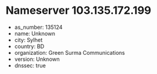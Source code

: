 # Nameserver 103.135.172.199

* as_number: 135124
* name: Unknown
* city: Sylhet
* country: BD
* organization: Green Surma Communications
* version: Unknown
* dnssec: true
